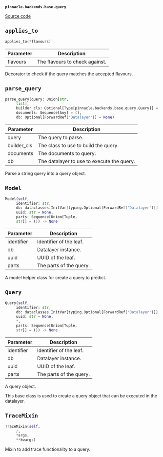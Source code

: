 **`pinnacle.backends.base.query`** 

[Source code](https://github.com/pinnacle/pinnacle/blob/main/pinnacle/backends/base/query.py)

## `applies_to` 

```python
applies_to(*flavours)
```
| Parameter | Description |
|-----------|-------------|
| flavours | The flavours to check against. |

Decorator to check if the query matches the accepted flavours.

## `parse_query` 

```python
parse_query(query: Union[str,
     list],
     builder_cls: Optional[Type[pinnacle.backends.base.query.Query]] = None,
     documents: Sequence[Any] = (),
     db: Optional[ForwardRef('Datalayer')] = None)
```
| Parameter | Description |
|-----------|-------------|
| query | The query to parse. |
| builder_cls | The class to use to build the query. |
| documents | The documents to query. |
| db | The datalayer to use to execute the query. |

Parse a string query into a query object.

## `Model` 

```python
Model(self,
     identifier: str,
     db: dataclasses.InitVar[typing.Optional[ForwardRef('Datalayer')]] = None,
     uuid: str = None,
     parts: Sequence[Union[Tuple,
     str]] = ()) -> None
```
| Parameter | Description |
|-----------|-------------|
| identifier | Identifier of the leaf. |
| db | Datalayer instance. |
| uuid | UUID of the leaf. |
| parts | The parts of the query. |

A model helper class for create a query to predict.

## `Query` 

```python
Query(self,
     identifier: str,
     db: dataclasses.InitVar[typing.Optional[ForwardRef('Datalayer')]] = None,
     uuid: str = None,
     *,
     parts: Sequence[Union[Tuple,
     str]] = ()) -> None
```
| Parameter | Description |
|-----------|-------------|
| identifier | Identifier of the leaf. |
| db | Datalayer instance. |
| uuid | UUID of the leaf. |
| parts | The parts of the query. |

A query object.

This base class is used to create a query object that can be executed
in the datalayer.

## `TraceMixin` 

```python
TraceMixin(self,
     /,
     *args,
     **kwargs)
```
Mixin to add trace functionality to a query.

